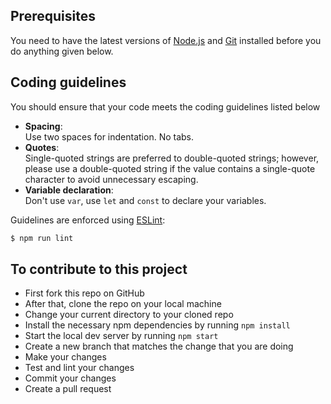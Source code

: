 ## Prerequisites

You need to have the latest versions of [Node.js](https://nodejs.org/en/) and [Git](https://git-scm.com/) installed before you do anything given below.

## Coding guidelines

You should ensure that your code meets the coding guidelines listed below

- **Spacing**: <br>
  Use two spaces for indentation. No tabs.
- **Quotes**: <br>
  Single-quoted strings are preferred to double-quoted strings; however,
  please use a double-quoted string if the value contains a single-quote
  character to avoid unnecessary escaping.
- **Variable declaration**: <br/>
  Don't use `var`, use `let` and `const` to declare your variables.

Guidelines are enforced using [ESLint](https://www.npmjs.com/package/eslint):

```bash
$ npm run lint
```

## To contribute to this project

- First fork this repo on GitHub
- After that, clone the repo on your local machine
- Change your current directory to your cloned repo
- Install the necessary npm dependencies by running `npm install`
- Start the local dev server by running `npm start`
- Create a new branch that matches the change that you are doing
- Make your changes
- Test and lint your changes
- Commit your changes
- Create a pull request
